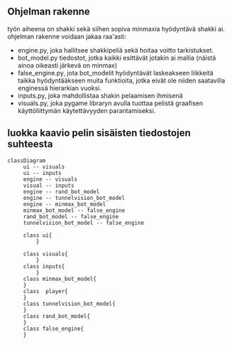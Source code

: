 ## Ohjelman rakenne

työn aiheena on shakki sekä siihen sopiva minmaxia hyödyntävä shakki ai.
ohjelman rakenne voidaan jakaa raa'asti:
- engine.py, joka hallitsee shakkipeliä sekä hoitaa voitto tarkistukset.
- bot_model.py tiedostot, jotka kaikki esittävät jotakin ai mallia (näistä ainoa oikeasti järkevä on minmax)
- false_engine.py, jota bot_modelit hyödyntävät laskeakseen liikkeitä taikka hyödyntääkseen muita funktioita, jotka eivät ole niiden saatavilla enginessä hierarkian vuoksi.
- inputs.py, joka mahdollistaa shakin pelaamisen ihmisenä
- visuals.py, joka pygame libraryn avulla tuottaa pelistä graafisen käyttöliittymän käytettävyyden parantamiseksi.

## luokka kaavio pelin sisäisten tiedostojen suhteesta
 ```mermaid
 classDiagram
      ui -- visuals
      ui -- inputs
      engine -- visuals
      visual -- inputs
      engine -- rand_bot_model
      engine -- tunnelvision_bot_model
      engine -- minmax_bot_model
      minmax_bot_model -- false_engine
      rand_bot_model -- false_engine
      tunnelvision_bot_model -- false_engine
         
      class ui{
          }
    
      class visuals{
          }
      class inputs{
          }
      class minmax_bot_model{
      }
      class  player{
      }
      class tunnelvision_bot_model{
      }
      class rand_bot_model{
      }
      class false_engine{
      }
```
